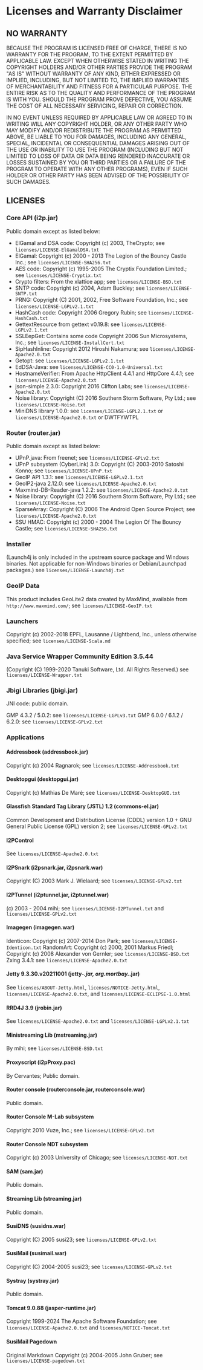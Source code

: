 # Licenses and Warranty Disclaimer

## NO WARRANTY

BECAUSE THE PROGRAM IS LICENSED FREE OF CHARGE, THERE IS NO WARRANTY FOR THE PROGRAM, TO THE EXTENT PERMITTED BY APPLICABLE LAW. EXCEPT WHEN OTHERWISE STATED IN WRITING THE COPYRIGHT HOLDERS AND/OR OTHER PARTIES PROVIDE THE PROGRAM "AS IS" WITHOUT WARRANTY OF ANY KIND, EITHER EXPRESSED OR IMPLIED, INCLUDING, BUT NOT LIMITED TO, THE IMPLIED WARRANTIES OF MERCHANTABILITY AND FITNESS FOR A PARTICULAR PURPOSE. THE ENTIRE RISK AS TO THE QUALITY AND PERFORMANCE OF THE PROGRAM IS WITH YOU. SHOULD THE PROGRAM PROVE DEFECTIVE, YOU ASSUME THE COST OF ALL NECESSARY SERVICING, REPAIR OR CORRECTION.

IN NO EVENT UNLESS REQUIRED BY APPLICABLE LAW OR AGREED TO IN WRITING WILL ANY COPYRIGHT HOLDER, OR ANY OTHER PARTY WHO MAY MODIFY AND/OR REDISTRIBUTE THE PROGRAM AS PERMITTED ABOVE, BE LIABLE TO YOU FOR DAMAGES, INCLUDING ANY GENERAL, SPECIAL, INCIDENTAL OR CONSEQUENTIAL DAMAGES ARISING OUT OF THE USE OR INABILITY TO USE THE PROGRAM (INCLUDING BUT NOT LIMITED TO LOSS OF DATA OR DATA BEING RENDERED INACCURATE OR LOSSES SUSTAINED BY YOU OR THIRD PARTIES OR A FAILURE OF THE PROGRAM TO OPERATE WITH ANY OTHER PROGRAMS), EVEN IF SUCH HOLDER OR OTHER PARTY HAS BEEN ADVISED OF THE POSSIBILITY OF SUCH DAMAGES.

## LICENSES

### Core API (i2p.jar)
Public domain except as listed below:

- ElGamal and DSA code: Copyright (c) 2003, TheCrypto; see `licenses/LICENSE-ElGamalDSA.txt`
- ElGamal: Copyright (c) 2000 - 2013 The Legion of the Bouncy Castle Inc.; see `licenses/LICENSE-SHA256.txt`
- AES code: Copyright (c) 1995-2005 The Cryptix Foundation Limited.; see `licenses/LICENSE-Cryptix.txt`
- Crypto filters: From the xlattice app; see `licenses/LICENSE-BSD.txt`
- SNTP code: Copyright (c) 2004, Adam Buckley; see `licenses/LICENSE-SNTP.txt`
- PRNG: Copyright (C) 2001, 2002, Free Software Foundation, Inc.; see `licenses/LICENSE-LGPLv2.1.txt`
- HashCash code: Copyright 2006 Gregory Rubin; see `licenses/LICENSE-HashCash.txt`
- GettextResource from gettext v0.19.8: see `licenses/LICENSE-LGPLv2.1.txt`
- SSLEepGet: Contains some code Copyright 2006 Sun Microsystems, Inc.; see `licenses/LICENSE-InstallCert.txt`
- SipHashInline: Copyright 2012 Hiroshi Nakamura; see `licenses/LICENSE-Apache2.0.txt`
- Getopt: see `licenses/LICENSE-LGPLv2.1.txt`
- EdDSA-Java: see `licenses/LICENSE-CC0-1.0-Universal.txt`
- HostnameVerifier: From Apache HttpClient 4.4.1 and HttpCore 4.4.1; see `licenses/LICENSE-Apache2.0.txt`
- json-simple 2.3.0: Copyright 2016 Clifton Labs; see `licenses/LICENSE-Apache2.0.txt`
- Noise library: Copyright (C) 2016 Southern Storm Software, Pty Ltd.; see `licenses/LICENSE-Noise.txt`
- MiniDNS library 1.0.0: see `licenses/LICENSE-LGPL2.1.txt` or `licenses/LICENSE-Apache2.0.txt` or DWTFYWTPL

### Router (router.jar)
Public domain except as listed below:

- UPnP.java: From freenet; see `licenses/LICENSE-GPLv2.txt`
- UPnP subsystem (CyberLink) 3.0: Copyright (C) 2003-2010 Satoshi Konno; see `licenses/LICENSE-UPnP.txt`
- GeoIP API 1.3.1: see `licenses/LICENSE-LGPLv2.1.txt`
- GeoIP2-java 2.12.0: see `licenses/LICENSE-Apache2.0.txt`
- Maxmind-DB-Reader-java 1.2.2: see `licenses/LICENSE-Apache2.0.txt`
- Noise library: Copyright (C) 2016 Southern Storm Software, Pty Ltd.; see `licenses/LICENSE-Noise.txt`
- SparseArray: Copyright (C) 2006 The Android Open Source Project; see `licenses/LICENSE-Apache2.0.txt`
- SSU HMAC: Copyright (c) 2000 - 2004 The Legion Of The Bouncy Castle; see `licenses/LICENSE-SHA256.txt`

### Installer
(Launch4j is only included in the upstream source package and Windows binaries. Not applicable for non-Windows binaries or Debian/Launchpad packages.) see `licenses/LICENSE-Launch4j.txt`

### GeoIP Data
This product includes GeoLite2 data created by MaxMind, available from `http://www.maxmind.com/`; see `licenses/LICENSE-GeoIP.txt`

### Launchers
Copyright (c) 2002-2018 EPFL, Lausanne / Lightbend, Inc., unless otherwise specified; see `licenses/LICENSE-Scala.md`

### Java Service Wrapper Community Edition 3.5.44
(Copyright (C) 1999-2020 Tanuki Software, Ltd. All Rights Reserved.) see `licenses/LICENSE-Wrapper.txt`

### Jbigi Libraries (jbigi.jar)
JNI code: public domain.

GMP 4.3.2 / 5.0.2: see `licenses/LICENSE-LGPLv3.txt`
GMP 6.0.0 / 6.1.2 / 6.2.0: see `licenses/LICENSE-GPLv2.txt`

### Applications

#### Addressbook (addressbook.jar)
Copyright (c) 2004 Ragnarok; see `licenses/LICENSE-Addressbook.txt`

#### Desktopgui (desktopgui.jar)
Copyright (c) Mathias De Maré; see `licenses/LICENSE-DesktopGUI.txt`

#### Glassfish Standard Tag Library (JSTL) 1.2 (commons-el.jar)
Common Development and Distribution License (CDDL) version 1.0 + GNU General Public License (GPL) version 2; see `licenses/LICENSE-GPLv2.txt`

#### I2PControl
See `licenses/LICENSE-Apache2.0.txt`

#### I2PSnark (i2psnark.jar, i2psnark.war)
Copyright (C) 2003 Mark J. Wielaard; see `licenses/LICENSE-GPLv2.txt`

#### I2PTunnel (i2ptunnel.jar, i2ptunnel.war)
(c) 2003 - 2004 mihi; see `licenses/LICENSE-I2PTunnel.txt` and `licenses/LICENSE-GPLv2.txt`

#### Imagegen (imagegen.war)
Identicon: Copyright (c) 2007-2014 Don Park; see `licenses/LICENSE-Identicon.txt`
RandomArt: Copyright (c) 2000, 2001 Markus Friedl; Copyright (c) 2008 Alexander von Gernler; see `licenses/LICENSE-BSD.txt`
Zxing 3.4.1: see `licenses/LICENSE-Apache2.0.txt`

#### Jetty 9.3.30.v20211001 (jetty-*.jar, org.mortbay.*.jar)
See `licenses/ABOUT-Jetty.html`, `licenses/NOTICE-Jetty.html`, `licenses/LICENSE-Apache2.0.txt`, and `licenses/LICENSE-ECLIPSE-1.0.html`

#### RRD4J 3.9 (jrobin.jar)
See `licenses/LICENSE-Apache2.0.txt` and `licenses/LICENSE-LGPLv2.1.txt`

#### Ministreaming Lib (mstreaming.jar)
By mihi; see `licenses/LICENSE-BSD.txt`

#### Proxyscript (i2pProxy.pac)
By Cervantes; Public domain.

#### Router console (routerconsole.jar, routerconsole.war)
Public domain.

#### Router Console M-Lab subsystem
Copyright 2010 Vuze, Inc.; see `licenses/LICENSE-GPLv2.txt`

#### Router Console NDT subsystem
Copyright (c) 2003 University of Chicago; see `licenses/LICENSE-NDT.txt`

#### SAM (sam.jar)
Public domain.

#### Streaming Lib (streaming.jar)
Public domain.

#### SusiDNS (susidns.war)
Copyright (C) 2005 susi23; see `licenses/LICENSE-GPLv2.txt`

#### SusiMail (susimail.war)
Copyright (C) 2004-2005 susi23; see `licenses/LICENSE-GPLv2.txt`

#### Systray (systray.jar)
Public domain.

#### Tomcat 9.0.88 (jasper-runtime.jar)
Copyright 1999-2024 The Apache Software Foundation; see `licenses/LICENSE-Apache2.0.txt` and `licenses/NOTICE-Tomcat.txt`

#### SusiMail Pagedown
Original Markdown Copyright (c) 2004-2005 John Gruber; see `licenses/LICENSE-pagedown.txt`